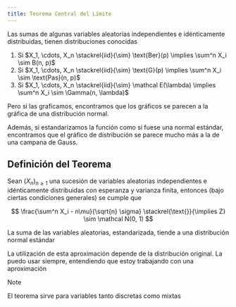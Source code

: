 ```yaml
---
title: Teorema Central del Límite
---
```


Las sumas de algunas variables aleatorias independientes e idénticamente distribuidas, tienen distribuciones conocidas

1. Si $X_1, \cdots, X_n \stackrel{iid}{\sim} \text{Ber}(p) \implies \sum^n X_i \sim B(n, p)$
2. Si $X_1, \cdots, X_n \stackrel{iid}{\sim} \text{G}(p) \implies \sum^n X_i \sim \text{Pas}(n, p)$
3. Si $X_1, \cdots, X_n \stackrel{iid}{\sim} \mathcal E(\lambda) \implies \sum^n X_i \sim \Gamma(n, \lambda)$

Pero si las graficamos, encontramos que los gráficos se parecen a la gráfica de una distribución normal.

Además, si estandarizamos la función como si fuese una normal estándar, encontramos que el gráfico de distribución se parece mucho más a la de una campana de Gauss.

## Definición del Teorema

Sean $(X_n)_{n \geq 1}$ una sucesión de variables aleatorias independientes e idénticamente distribuidas con esperanza y varianza finita, entonces (bajo ciertas condiciones generales) se cumple que

$$
\frac{\sum^n X_i - n\mu}{\sqrt{n} \sigma} \stackrel{\text{}}{\implies Z} \sim \mathcal N(0, 1)
$$

La suma de las variables aleatorias, estandarizada, tiende a una distribución normal estándar

La utilización de esta aproximación depende de la distribución original. La puedo usar siempre, entendiendo que estoy trabajando con una aproximación

> [!note]
> El teorema sirve para variables tanto discretas como mixtas
